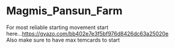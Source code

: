 # Magmis_Pansun_Farm
For most reliable starting movement start here...https://gyazo.com/bb402e7e3f5bf976d8426dc63a25020e      
Also make sure to have max temcards to start
